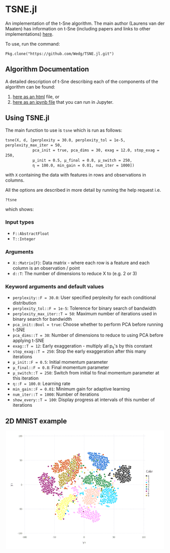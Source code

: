 # TSNE.jl
An implementation of the t-Sne algorithm. The main author (Laurens van der Maaten) has information on t-Sne (including papers and links to other implementations) [here](https://lvdmaaten.github.io/tsne/).

To use, run the command:
```jlcon
Pkg.clone("https://github.com/Wedg/TSNE.jl.git")
```
## Algorithm Documentation

A detailed description of t-Sne describing each of the components of the algorithm can be found:  
1. [here as an html](https://Wedg.github.io/tsne/tsne.html) file, or  
2. [here as an ipynb file](demo/t-SNE_demo.ipynb) that you can run in Jupyter.

## Using TSNE.jl

The main function to use is `tsne` which is run as follows:
```jlcon
tsne(X, d, [perplexity = 30.0, perplexity_tol = 1e-5, perplexity_max_iter = 50,
            pca_init = true, pca_dims = 30, exag = 12.0, stop_exag = 250,
            μ_init = 0.5, μ_final = 0.8, μ_switch = 250,
            η = 100.0, min_gain = 0.01, num_iter = 1000])
```
with `X` containing the data with features in rows and observations in columns.

All the options are described in more detail by running the help request i.e.
```jlcon
?tsne
```
which shows:

### Input types
- `F::AbstractFloat`
- `T::Integer`

### Arguments
- `X::Matrix{F}`: Data matrix - where each row is a feature and each column is an observation / point
- `d::T`: The number of dimensions to reduce X to (e.g. 2 or 3)

### Keyword arguments and default values
- `perplexity::F = 30.0`: User specified perplexity for each conditional distribution
- `perplexity_tol::F = 1e-5`: Tolerence for binary search of bandwidth
- `perplexity_max_iter::T = 50`: Maximum number of iterations used in binary search for bandwidth
- `pca_init::Bool = true`: Choose whether to perform PCA before running t-SNE
- `pca_dims::T = 30`: Number of dimensions to reduce to using PCA before applying t-SNE
- `exag::T = 12`: Early exaggeration - multiply all pᵢⱼ's by this constant
- `stop_exag::T = 250`: Stop the early exaggeration after this many iterations
- `μ_init::F = 0.5`: Initial momentum parameter
- `μ_final::F = 0.8`: Final momentum parameter
- `μ_switch::T = 250`: Switch from initial to final momentum parameter at this iteration
- `η::F = 100.0`: Learning rate
- `min_gain::F = 0.01`: Minimum gain for adaptive learning
- `num_iter::T = 1000`: Number of iterations
- `show_every::T = 100`: Display progress at intervals of this number of iterations


## 2D MNIST example
<p align="center">
  <img src="demo/tsneplot.png" width="500"/>
</p>
